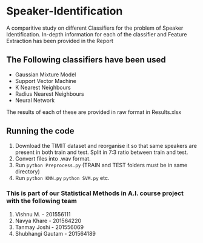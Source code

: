 # Speaker-Identification
A comparitive study on different Classifiers for the problem of Speaker Identification.
In-depth information for each of the classifier and Feature Extraction has been provided in the Report

## The Following classifiers have been used 
* Gaussian Mixture Model
* Support Vector Machine
* K Nearest Neighbours
* Radius Nearest Neighbours
* Neural Network

The results of each of these are provided in raw format in Results.xlsx

## Running the code
1. Download the TIMIT dataset and reorganise it so that same speakers are present in both train and test. Split in 7:3 ratio between train and test.
2. Convert files into .wav format.
3. Run `python Preprocess.py` (TRAIN and TEST folders must be in same directory)
4. Run `python KNN.py` `python SVM.py` etc.

### This is part of our Statistical Methods in A.I. course project with the following team
1. Vishnu M. - 201556111
2. Navya Khare - 201564220
3. Tanmay Joshi - 201556069
4. Shubhangi Gautam - 201564189
